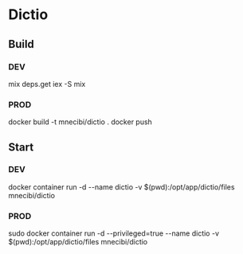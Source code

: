 # Dictio

## Build

### DEV
mix deps.get
iex -S mix

### PROD
docker build -t mnecibi/dictio .
docker push

## Start

### DEV
docker container run -d --name dictio -v $(pwd):/opt/app/dictio/files mnecibi/dictio

### PROD
sudo docker container run -d --privileged=true --name dictio -v $(pwd):/opt/app/dictio/files mnecibi/dictio


